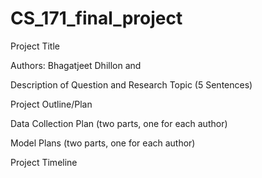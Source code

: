 # CS_171_final_project
Project Title

Authors: Bhagatjeet Dhillon and 

Description of Question and Research Topic (5 Sentences)


Project Outline/Plan

Data Collection Plan (two parts, one for each author)

Model Plans (two parts, one for each author)

Project Timeline
